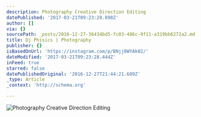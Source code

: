 ```yaml
---
description: Photography Creative Direction Editing
datePublished: '2017-03-21T09:23:28.898Z'
author: []
via: {}
sourcePath: _posts/2016-12-27-36434bd5-fc03-486c-9f11-a319bb6272a2.md
title: Dj Phisics | Photography
publisher: {}
isBasedOnUrl: 'https://instagram.com/p/BNjj0WYAk02/'
dateModified: '2017-03-21T09:23:28.444Z'
inFeed: true
starred: false
datePublishedOriginal: '2016-12-27T21:44:21.689Z'
_type: Article
_context: 'http://schema.org'

---
```

![Photography Creative Direction Editing](https://the-grid-user-content.s3-us-west-2.amazonaws.com/64c5c30a-28f4-4194-87e9-0bc9f99b16dd.jpg)
